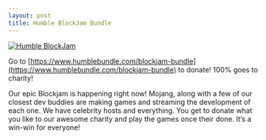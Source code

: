 ```yaml
---
layout: post
title: Humble BlockJam Bundle
---
```

<a href="https://www.humblebundle.com/blockjam-bundle"><img src="https://64.media.tumblr.com/aa4a1089ab74dbc6711be4742796251b/tumblr_inline_ogdqheDIds1qdknz5_540.png" alt="Humble BlockJam"></a>

Go to [https://www.humblebundle.com/blockjam-bundle](https://www.humblebundle.com/blockjam-bundle) to donate! 100% goes to charity!

Our epic Blockjam is happening right now! Mojang, along with a few of our closest dev buddies are making games and streaming the development of each one. We have celebrity hosts and everything. You get to donate what you like to our awesome charity and play the games once their done. It’s a win-win for everyone!